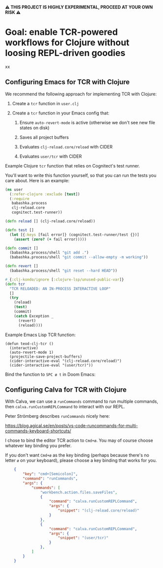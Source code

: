 **⚠️ THIS PROJECT IS HIGHLY EXPERIMENTAL, PROCEED AT YOUR OWN RISK ⚠️**

# Goal: enable TCR-powered workflows for Clojure without loosing REPL-driven goodies

xx

## Configuring Emacs for TCR with Clojure

We recommend the following approach for implementing TCR with Clojure:

1. Create a `tcr` function in `user.clj`

2. Create a `tcr` function in your Emacs config that:

    1. Ensure `auto-revert-mode` is active (otherwise we don't see new file states on disk)

    2. Saves all project buffers

    3. Evaluates `clj-reload.core/reload` with CIDER

    4. Evaluates `user/tcr` with CIDER

Example Clojure `tcr` function that relies on Cognitect's test runner.

You'll want to write this function yourself, so that you can run the tests you care about.
Here is an example:

``` clojure
(ns user
  (:refer-clojure :exclude [test])
  (:require
   babashka.process
   clj-reload.core
   cognitect.test-runner))

(defn reload [] (clj-reload.core/reload))

(defn test []
  (let [{:keys [fail error]} (cognitect.test-runner/test {})]
    (assert (zero? (+ fail error)))))

(defn commit []
  (babashka.process/shell "git add .")
  (babashka.process/shell "git commit --allow-empty -m working"))

(defn revert []
  (babashka.process/shell "git reset --hard HEAD"))

#_{:clj-kondo/ignore [:clojure-lsp/unused-public-var]}
(defn tcr
  "TCR RELOADED: AN IN-PROCESS INTERACTIVE LOOP"
  []
  (try
    (reload)
    (test)
    (commit)
    (catch Exception _
      (revert)
      (reload))))
```

Example Emacs Lisp TCR function:

``` emacs-lisp
(defun teod-clj-tcr ()
  (interactive)
  (auto-revert-mode 1)
  (projectile-save-project-buffers)
  (cider-interactive-eval "(clj-reload.core/reload)")
  (cider-interactive-eval "(user/tcr)"))
```

Bind the function to `SPC ø t` in Doom Emacs:

## Configuring Calva for TCR with Clojure

With Calva, we can use a `runCommands` command to run multiple commands, then `calva.runCustomREPLCommand` to interact with our REPL.

Peter Strömberg describes `runCommands` nicely here:

https://blog.agical.se/en/posts/vs-code-runcommands-for-multi-commands-keyboard-shortcuts/

I chose to bind the editor TCR action to `Cmd+ø`.
You may of course choose whatever key binding you prefer.

If you don't want `Cmd+ø` as the key binding (perhaps because there's no letter `ø` on your keyboard), please choose a key binding that works for you.

``` json
    {
        "key": "cmd+[Semicolon]",
        "command": "runCommands",
        "args": {
            "commands": [
                "workbench.action.files.saveFiles",
                {
                    "command": "calva.runCustomREPLCommand",
                    "args": {
                        "snippet": "(clj-reload.core/reload)"
                    }
                },
                {
                    "command": "calva.runCustomREPLCommand",
                    "args": {
                        "snippet": "(user/tcr)"
                    }
                },
            ]
        }
    }
```
